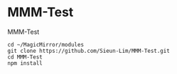 # MMM-Test
MMM-Test

    cd ~/MagicMirror/modules
    git clone https://github.com/Sieun-Lim/MMM-Test.git
    cd MMM-Test
    npm install
